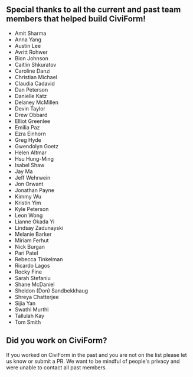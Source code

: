 ## Special thanks to all the current and past team members that helped build CiviForm!

- Amit Sharma
- Anna Yang
- Austin Lee
- Avritt Rohwer
- Bion Johnson
- Caitlin Shkuratov
- Caroline Danzi
- Christian Michael
- Claudia Cadavid
- Dan Peterson
- Danielle Katz
- Delaney McMillen
- Devin Taylor
- Drew Obbard
- Elliot Greenlee
- Emilia Paz
- Ezra Einhorn
- Greg Hyde
- Gwendolyn Goetz
- Helen Altmar
- Hsu Hung-Ming
- Isabel Shaw
- Jay Ma
- Jeff Wehrwein
- Jon Orwant
- Jonathan Payne
- Kimmy Wu
- Kristin Yim
- Kyle Peterson
- Leon Wong
- Lianne Okada Yi
- Lindsay Zadunayski
- Melanie Barker
- Miriam Ferhut
- Nick Burgan
- Pari Patel
- Rebecca Tinkelman
- Ricardo Lagos
- Rocky Fine
- Sarah Stefaniu
- Shane McDaniel
- Sheldon (Don) Sandbekkhaug
- Shreya Chatterjee
- Sijia Yan
- Swathi Murthi
- Tallulah Kay
- Tom Smith

## Did you work on CiviForm?

If you worked on CiviForm in the past and you are not on the list please
let us know or submit a PR. We want to be mindful of people's privacy and
were unable to contact all past members.
